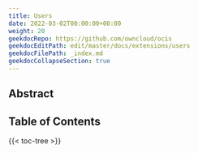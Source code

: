 ```yaml
---
title: Users
date: 2022-03-02T00:00:00+00:00
weight: 20
geekdocRepo: https://github.com/owncloud/ocis
geekdocEditPath: edit/master/docs/extensions/users
geekdocFilePath: _index.md
geekdocCollapseSection: true
---
```


## Abstract


## Table of Contents

{{< toc-tree >}}
